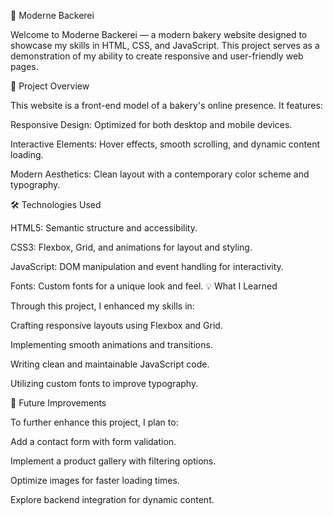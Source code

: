 🥐 Moderne Backerei

Welcome to Moderne Backerei — a modern bakery website designed to showcase my skills in HTML, CSS, and JavaScript. This project serves as a demonstration of my ability to create responsive and user-friendly web pages.

🎯 Project Overview

This website is a front-end model of a bakery's online presence. It features:

Responsive Design: Optimized for both desktop and mobile devices.

Interactive Elements: Hover effects, smooth scrolling, and dynamic content loading.

Modern Aesthetics: Clean layout with a contemporary color scheme and typography.

🛠 Technologies Used

HTML5: Semantic structure and accessibility.

CSS3: Flexbox, Grid, and animations for layout and styling.

JavaScript: DOM manipulation and event handling for interactivity.

Fonts: Custom fonts for a unique look and feel.
💡 What I Learned

Through this project, I enhanced my skills in:

Crafting responsive layouts using Flexbox and Grid.

Implementing smooth animations and transitions.

Writing clean and maintainable JavaScript code.

Utilizing custom fonts to improve typography.

🚀 Future Improvements

To further enhance this project, I plan to:

Add a contact form with form validation.

Implement a product gallery with filtering options.

Optimize images for faster loading times.

Explore backend integration for dynamic content.
